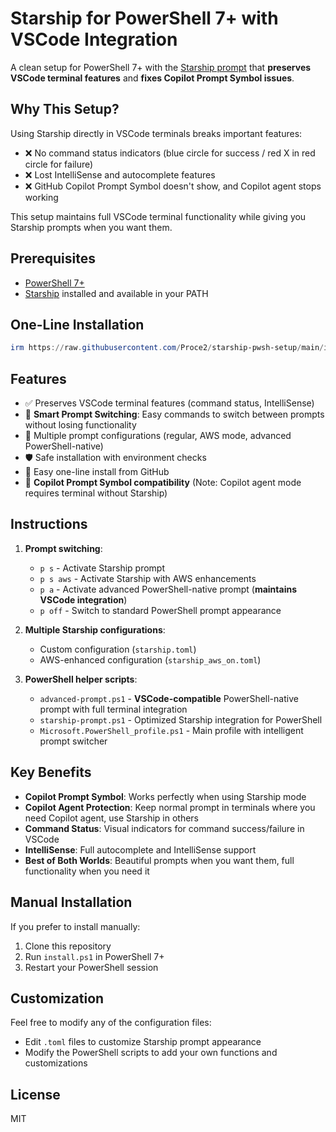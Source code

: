 # Starship for PowerShell 7+ with VSCode Integration

A clean setup for PowerShell 7+ with the [Starship prompt](https://starship.rs) that **preserves VSCode terminal features** and **fixes Copilot Prompt Symbol issues**.

## Why This Setup?

Using Starship directly in VSCode terminals breaks important features:
- ❌ No command status indicators (blue circle for success / red X in red circle for failure)
- ❌ Lost IntelliSense and autocomplete features 
- ❌ GitHub Copilot Prompt Symbol doesn't show, and Copilot agent stops working

This setup maintains full VSCode terminal functionality while giving you Starship prompts when you want them.

## Prerequisites

- [PowerShell 7+](https://github.com/PowerShell/PowerShell)
- [Starship](https://starship.rs) installed and available in your PATH

## One-Line Installation

```powershell
irm https://raw.githubusercontent.com/Proce2/starship-pwsh-setup/main/install.ps1 | iex
```

## Features

- ✅ Preserves VSCode terminal features (command status, IntelliSense)
- 🚀 **Smart Prompt Switching**: Easy commands to switch between prompts without losing functionality
- 🔄 Multiple prompt configurations (regular, AWS mode, advanced PowerShell-native)
- 🛡️ Safe installation with environment checks
- 🔌 Easy one-line install from GitHub
- 🤖 **Copilot Prompt Symbol compatibility** (Note: Copilot agent mode requires terminal without Starship)

## Instructions

1. **Prompt switching**:
   - `p s` - Activate Starship prompt
   - `p s aws` - Activate Starship with AWS enhancements  
   - `p a` - Activate advanced PowerShell-native prompt (**maintains VSCode integration**)
   - `p off` - Switch to standard PowerShell prompt appearance

1. **Multiple Starship configurations**:
   - Custom configuration (`starship.toml`)
   - AWS-enhanced configuration (`starship_aws_on.toml`)

2. **PowerShell helper scripts**:
   - `advanced-prompt.ps1` - **VSCode-compatible** PowerShell-native prompt with full terminal integration
   - `starship-prompt.ps1` - Optimized Starship integration for PowerShell
   - `Microsoft.PowerShell_profile.ps1` - Main profile with intelligent prompt switcher

## Key Benefits

- **Copilot Prompt Symbol**: Works perfectly when using Starship mode
- **Copilot Agent Protection**: Keep normal prompt in terminals where you need Copilot agent, use Starship in others
- **Command Status**: Visual indicators for command success/failure in VSCode
- **IntelliSense**: Full autocomplete and IntelliSense support
- **Best of Both Worlds**: Beautiful prompts when you want them, full functionality when you need it

## Manual Installation

If you prefer to install manually:

1. Clone this repository
2. Run `install.ps1` in PowerShell 7+
3. Restart your PowerShell session

## Customization

Feel free to modify any of the configuration files:

- Edit `.toml` files to customize Starship prompt appearance
- Modify the PowerShell scripts to add your own functions and customizations

## License

MIT
